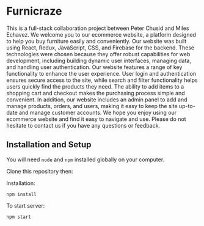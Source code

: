 # Furnicraze
This is a full-stack collaboration project between Peter Chusid and Miles Echavez.
We welcome you to our ecommerce website, a platform designed to help you buy furniture easily and conveniently. Our website was built using React, Redux, JavaScript, CSS, and Firebase for the backend. These technologies were chosen because they offer robust capabilities for web development, including building dynamic user interfaces, managing data, and handling user authentication.
Our website features a range of key functionality to enhance the user experience. User login and authentication ensures secure access to the site, while search and filter functionality helps users quickly find the products they need. The ability to add items to a shopping cart and checkout makes the purchasing process simple and convenient. In addition, our website includes an admin panel to add and manage products, orders, and users, making it easy to keep the site up-to-date and manage customer accounts.
We hope you enjoy using our ecommerce website and find it easy to navigate and use. Please do not hesitate to contact us if you have any questions or feedback.

## Installation and Setup
You will need `node` and `npm` installed globally on your computer. 

Clone this repository then:

Installation:

`npm install`

To start server:

`npm start`
